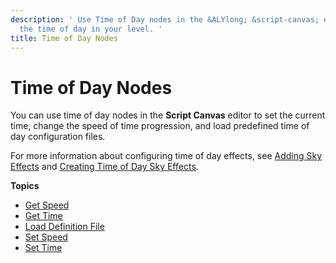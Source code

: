 ```yaml
---
description: ' Use Time of Day nodes in the &ALYlong; &script-canvas; editor to configure
  the time of day in your level. '
title: Time of Day Nodes
---
```

# Time of Day Nodes<a name="script-canvas-time-of-day-nodes"></a>

You can use time of day nodes in the **Script Canvas** editor to set the current time, change the speed of time progression, and load predefined time of day configuration files\. 

For more information about configuring time of day effects, see [Adding Sky Effects](/docs/userguide/sky/intro.md) and [Creating Time of Day Sky Effects](/docs/userguide/sky/tod-intro.md)\.

**Topics**
+ [Get Speed](get-speed.md)
+ [Get Time](get-time.md)
+ [Load Definition File](load-definition-file.md)
+ [Set Speed](set-speed.md)
+ [Set Time](set-time.md)